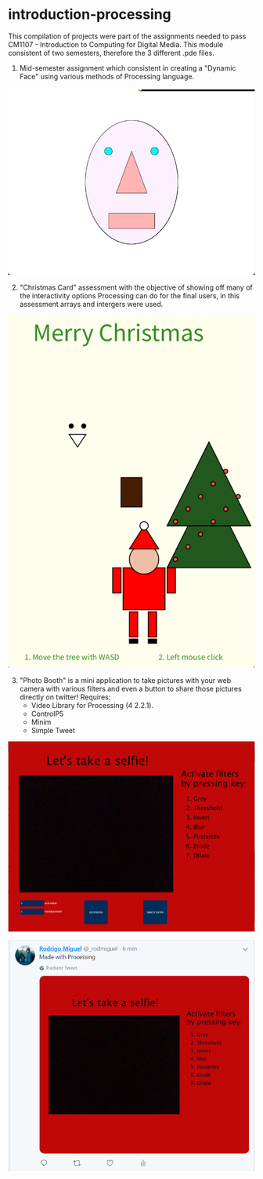# introduction-processing

This compilation of projects were part of the assignments needed to pass CM1107 - Introduction to Computing for Digital Media. This module consistent of two semesters, therefore the 3 different .pde files.

1. Mid-semester assignment which consistent in creating a "Dynamic Face" using various methods of Processing language.


![Dynamic Face Screenshot](https://github.com/rikof1/introduction-processing/blob/main/screenshots/dynamicFace.png?raw=true)


2. "Christmas Card" assessment with the objective of showing off many of the interactivity options Processing can do for the final users, in this assessment arrays and intergers were used.


![Christmas Card Screenshot](https://github.com/rikof1/introduction-processing/blob/main/screenshots/ChristmasCard.png?raw=true)


3. "Photo Booth" is a mini application to take pictures with your web camera with various filters and even a button to share those pictures directly on twitter! 
    Requires: 
    - Video Library for Processing (4 2.2.1).
    - ControlP5
    - Minim
    - Simple Tweet
    
    
![Photo Booth Screenshot](https://github.com/rikof1/introduction-processing/blob/main/screenshots/photoBooth.png?raw=true)


![Twitter Screenshot](https://github.com/rikof1/introduction-processing/blob/main/screenshots/photoBoothTwitter.png?raw=true)
